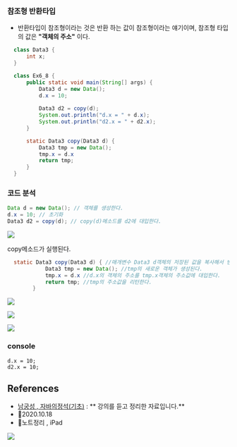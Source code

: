 ### 참조형 반환타입
- 반환타입이 참조형이라는 것은 반환 하는 값이 참조형이라는 얘기이며, 참조형 타입의 값은 
**"객체의 주소"** 이다.

```java
  class Data3 { 
      int x;
  }

  class Ex6_8 {
      public static void main(String[] args) {
          Data3 d = new Data();
          d.x = 10;
          
          Data3 d2 = copy(d); 
          System.out.println("d.x = " + d.x);
          System.out.println("d2.x = " + d2.x);
      }

      static Data3 copy(Data3 d) {
          Data3 tmp = new Data();
          tmp.x = d.x
          return tmp;
      }
  }
```
### 코드 분석
```java
Data d = new Data(); // 객체를 생성한다.
d.x = 10; // 초기화
Data3 d2 = copy(d); // copy(d)메소드를 d2에 대입한다.
``` 

![](https://images.velog.io/images/withcolinsong/post/8a14a28f-37d7-49c0-a889-9a31bab874a3/image.png)

copy메소드가 실행된다.
```java
  static Data3 copy(Data3 d) { //매개변수 Data3 d객체의 저장된 값을 복사해서 반환한다.
            Data3 tmp = new Data(); //tmp의 새로운 객체가 생성된다.
            tmp.x = d.x //d.x의 객체의 주소를 tmp.x객체의 주소값에 대입한다.
            return tmp; //tmp의 주소값을 리턴한다.
        }
```
![](https://images.velog.io/images/withcolinsong/post/7e14d519-2c5f-4c5d-88d8-d7c1d3d3e2ca/image.png)

![](https://images.velog.io/images/withcolinsong/post/fc8e50b5-a827-41f4-9001-a4c646bc5b79/image.png)

![](https://images.velog.io/images/withcolinsong/post/2c5da810-4168-49b1-82a0-b07dba67e928/image.png)

### console
```
d.x = 10;
d2.x = 10;
```

## References
- [남궁성 , 자바의정석(기초)](https://www.youtube.com/user/MasterNKS) : ** 강의를 듣고 정리한 자료입니다.**
- 🎈2020.10.18
- 🎈노트정리 , iPad

![](https://images.velog.io/images/withcolinsong/post/8dc5159f-5174-49f0-8cca-748d6cd38345/image.png)

